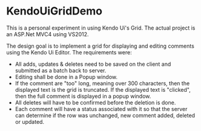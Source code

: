 KendoUiGridDemo
===============

This is a personal experiment in using Kendo Ui's Grid.  The actual project is an ASP.Net MVC4 using VS2012.

The design goal is to implement a grid for displaying and editing comments using the Kendo Ui Editor.  The requirements were:

*  All adds, updates & deletes need to be saved on the client and submitted as a batch back to server.
*  Editing shall be done in a Popup window.  
*  If the comment are "too" long, meaning over 300 characters, then the displayed text is the grid is truncated.  If the displayed text is "clicked", then the full comment is displayed in a popup window.
*   All deletes will have to be confirmed before the deletion is done.
*   Each comment will have a status associated with it so that the server can determine if the row was unchanged, new comment added, deleted or updated.
